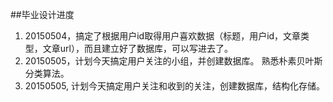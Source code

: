 ##毕业设计进度

1. 20150504，搞定了根据用户id取得用户喜欢数据（标题，用户id，文章类型，文章url），而且建立好了数据库，可以写进去了。
2. 20150505，计划今天搞定用户关注的小组，并创建数据库。 熟悉朴素贝叶斯分类算法。
3. 20150505, 计划今天搞定用户关注和收到的关注，创建数据库，结构化存储。

